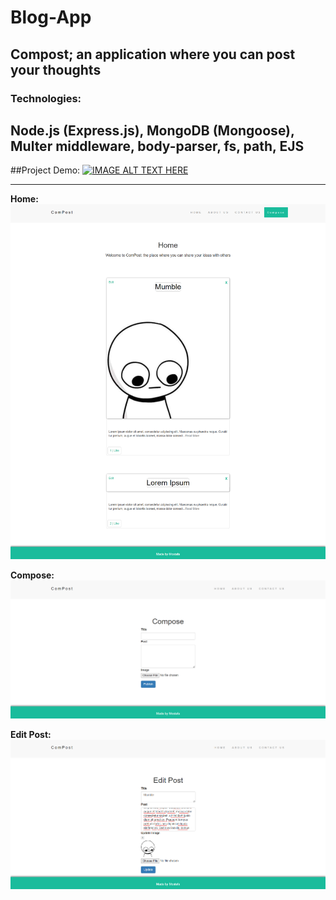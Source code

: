 # Blog-App
## Compost; an application where you can post your thoughts

### Technologies:
**Node.js (Express.js), MongoDB (Mongoose), Multer middleware, body-parser, fs, path, EJS**
---

##Project Demo:
[![IMAGE ALT TEXT HERE](http://img.youtube.com/vi/nR1j4nOup58/0.jpg)](http://www.youtube.com/watch?v=nR1j4nOup58)

---
**Home:**
![Home Page](https://github.com/MostafaAlaa297/Blog-App/blob/main/Screenshots/homepage.png?raw=true)

**Compose:**
![Compose Page](https://github.com/MostafaAlaa297/Blog-App/blob/main/Screenshots/compose.png?raw=true)

**Edit Post:**
![Edit Post Page](https://github.com/MostafaAlaa297/Blog-App/blob/main/Screenshots/editpost.png?raw=true)
